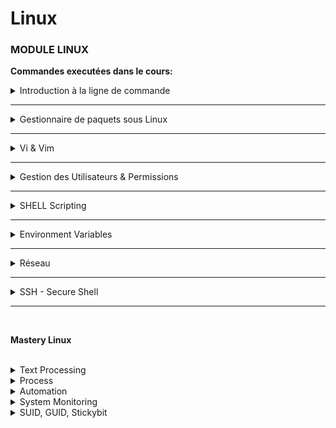# Linux
### MODULE LINUX ###

**Commandes executées dans le cours:**

<details>

<summary>Introduction à la ligne de commande</summary>
<br />

---
**Terminal** <br>

- `clear` = Clears the terminal <br>

- `sudo hostnamectl set-hostname newNameHere` = Changer le nom de la machine <br>

**Operations sur les dossiers** <br>

- `pwd` = Affiche le repertoire courant <br>

- `ls` = Liste les fichier et les repertoires <br>
- `cd` = Change directory <br>
- `mkdir` = Make directory <br>
- `cd ..` = Retour au repertoire précédent <br>

**Operations sur les fichiers** <br>

- `touch` = Crée un fichier <br>

- `rm` = Supprime un fichier <br>
- `rm -r` = Supprime de facon récursive 
- `rm -d` ou `rmdir` = Supprime un dossier vide <br>

**Navigation dans le système de fichier** <br>

- `cd usr/local/bin` = Accéder à bin (chemin relatif)<br>

- `cd ../..` = Remonter de deux repertoires <br>
- `cd /usr` = Accéder à usr (chemin absolue) <br>
- `cd [chemin absolu]` = Accéder à n'importe quel repertoire en précisant son chemin absolue <br>
- `cd /home/jdk` = Accéder au repertoire home (chemin absolue) <br>
- `cd ~` = Raccourci pour accéder au repertoire home <br>
- `ls /etc/network` = Liste le contenu de 'network'<br>

**Commande de déplacement de fichier/repertoire** <br>

- `mv [filename] [new_filename]` = Renomme le fichier filename en new_filename <br>

- `cp -r [dirname] [new_dirname]` = Copie de facon recursive dirname dans new_dirname <br>
- `cp [filename] [new_filename]` = Copie filename dans new_filename <br>

---
**Bonus** <br>

- `ls -R [dirname]` = Affiche le contenu et le sous-contenu de dirname <br>

- `history` = Donne la liste de toutes les commandes saisies dans le terminal en cours <br>
- `history 20` = Show list of last 20 commands <br>
- `CTRL + r` = Recherche une commande dans l'historique <br>
- `CTRL + c` = Stop la commande en cours  <br>
- `ls -a` = Affiche les fichiers cachés aussi <br>
- `cat [filename]` = Affiche le contenu du fichier  <br>

**Informations sur l'OS** <br>

- `uname -a` = Fourni des informations sur la version linux et le kernel <br>

- `cat /etc/os-release` =  Fourni des informations sur l'OS <br>
- `lscpu` = Fourni des informations sur les ressources systèmes. Combien de cpu etc <br>
- `lsmem` = Fourni des informations sur la memoire <br>

**Executer une commande avec super utilisateur privilèges** <br>
- `sudo` = Autorise un simple utilisateur à executer un programme avec les privilèges super utilisateur <br>

- `su - admin` = Bascule à l'utilisateur 'admin' <br>

---
**PIPE & REDIRECTION**

**PIPE** <br>

- `|` = Pipe  = Recois la sortie de la commande précédente et la définit en entrée de la commande suivante

- `less [filename]` = Affiche une page après l'autre le contenu d'un fichier ou la sortie d'une commande
- `grep [pattern]` = Recherche un mot/phrase clé et affiche toutes les occurences correspondantes <br> <br>


- `cat /var/log/syslog | less` = Reçois la sortie de 'syslog' et la définit comme entréé de 'less' 
- `ls /usr/bin | less` = Reçois la sortie de 'bin' et la définit comme entréé de 'less' 
- `history | less` = Reçois la sortie de 'history' et la définit comme entréé de 'less' <br> 

- `history | grep sudo` = Recherche toutes les commandes de 'history' contenant 'sudo'
- `history | grep "sudo chmod"` = Recherche toutes les commandes de 'history' contenant 'sudo chmod'
- `history | grep sudo | less` = Affiche avec 'less' toutes les occurences de 'sudo' de la commande history
- `ls /usr/bin/ | grep java` = Affiche toutes les occurences de 'java' dans /usr/bin
- `cat Documents/java-app/config.yaml | grep ports` = Affiche toutes les occurences de 'ports' dans config.yaml <br>

**REDIRECTION** <br>

- `>` = Redirection = Récupère la sortie de la commande précédente et la redirige dans un fichier  <br>

- `history | grep sudo > sudo-commands.txt` = Redirige la sortie vers le fichier 'sudo-commands.txt'
- `echo "Ceci est un test" > sudo-commands.txt` = redirige la sortie et écrase le contenu du fichier 
- `echo "Ceci est un test" >> sudo-commands.txt` = Redirige la sortie à la fin du fichier
- `ls nexistepas 2> test` = Redirige les erreurs dans le fichier 'test' 
- `ls nexistepas 2>> test` = Redirige les erreurs à la fin du fichier 'test'  <br> <br>

- `<` = Assignation = Assigne à une commande le contenu d'un fichier  <br>

- `cat < test.txt` = Assigne à 'cat' le contenu de test.txt. La sortie est l'affichage du contenu <br>

- `<<` = Assignation = Assigne à une commande le contenu de la console <br>

```
sort -n << STOP
2 
4
12
8
```
</details>

******

<details>
<summary>Gestionnaire de paquets sous Linux</summary>
<br />

**Gestionnaire de paquets apt** <br>

- `sudo apt search [package_name]` = Recherche le paquet package_name <br>

- `sudo apt install [package_name]` = Installe package_name <br>
- `sudo apt install [package_name] [package_name2]` = Installe package_name et package_name2 <br>
- `sudo apt remove [package_name]` = Désinstalle package_name <br>
- `sudo apt update` = Fais la mise à jour des applications à partir des dépôts <br>

Le repertoire des dépôts sur Linux est `/etc/apt/sources.list` <br>

**Gestionnaire de paquets apt-get** <br>

- `sudo apt-get install [package_name]` = Installe package_name avec le gestionnaire de paquets apt-get <br>

**Quelles sont les alternatives au gestionnaire de paquets ?** <br>

1. Ubuntu softwre center <br>

2. Snap Package Manager <br>

- `sudo snap install [package_name]` = Installe package_name en utilisant snap <br>

3. Ajout de dépôt <br>

- `add-apt-repository 'deb [arch=amd64] https://repo.mongodb.org/apt/ubuntu bionic/mongodb-org/4.0 multiverse'`= Ajoute ce dépôt à **/etc/apt/sources.list** <br>

- Le dépôt peut aussi être ajouté manuellement en modifiant **/etc/apt/sources.list** avec **vim ou nano** <br>

</details>

******

<details>
<summary>Vi & Vim</summary>
<br />

Installation de  Vim, s'il n'est pas déjà installé : 
- `sudo apt install vim` = Installe vim avec le gestionnaire apt <br>

Il y a deux modes principal:
- Command Mode: Mode par défaut. Tout est interprété comme étant une commande  <br>

- Insert Mode: Permet la modification du fichier <br>

Commande Vim en Mode Command:
- `vim [filename]` = Ouvre le fichier avec Vim <br>

- `vim +15 [filename]` = Ouvre le fichier à la ligne 15
- `Press i key` = Passe en Mode insertion
- `Press esc key` = Passe en Mode commande
- `Tape :set nu` = Numérote le fichier  
- `Tape :wq` = Enregistre et quitte 
- `Tape :q!` = Quitte Vim sans enregistrer
- `Tape dd` = Supprime la ligne entière
- `Tape d10` = Supprime les 10 prochaines lignes
- `Tape u` = Annule un changement 
- `Tape A` = Va à la fin de la ligne et passe en mode insert
- `Tape 0` = Va au début de la ligne
- `Tape $` = Va à la fin de la ligne
- `Tape 12G` = Va à la ligne 12
- `Tape 16G` = Va à la ligne 16
- `Tape /mot` = Rechercher un mot
    - `Tape n` = Aller à la prochaine occurence
    - `Tape N` = Aller à l'occurence précédente
- `Tape :%s/old/new` = Remplace 'old' par 'new' dans tout le fichier 

</details>

******

<details>
<summary>Gestion des Utilisateurs & Permissions</summary>
 <br />

**Location des repertoire de gestions**
- /etc/passwd = repertoire des utilisateurs <br>

- /etc/shadow = repertoire des mots de passe 
- /etc/group = repertoire des groupes

**GESTION DES UTILISATEURS** 
<!-- -->
- `sudo adduser [username]` = Crée un nouvel utilisateur  <br>

- `sudo passwd [username]` = Change le mot de passe de l'utilisateur
- `su - [username]` = Login en tant que username ('su' = substitute ou switch user)
- `su -` = Login en tant que root
<!-- -->
- `sudo groupadd [groupname]` = Créer un nouveau groupe

**Deux différentes commandes User/Group:**<br />
- `adduser`, `addgroup`, `deluser`,  `delgroup` = interactif, user-friendly. A utiliser manuel (cli) <br />

- `useradd`, `groupadd`,  `userdel`,  `groupdel` = beaucoup plus d'infos à fournir. A utiliser en  cas d'automatisation (shell)

- `sudo usermod [OPTIONS] [username]` = Modifie un compte utilisateur <br>

- `sudo usermod -g devops moony` = Assigne 'devops' comme groupe principal de l'utilisateur 'moony'
- `sudo delgroup tom` = supprime le groupe 'tom'
- `groups` = Affiche tous les groupes de l'utilisateur courant 
- `groups [username]` = Affiche tous les groupes de l'utilisateur désigné
- `sudo useradd -G devops moony` = Créer l'utilisateur 'moony' et l'ajouter au groupe 'devops'
- `sudo gpasswd -d moony devops` = Retire l'utilisateur moony du groupe 

**GESTION DES PERMISSIONS** 

- `ls -l` = Affiche les fichiers au format long <br>

> `d rwx rw- r-x` <br>
>     r = Read <br>
>     w = Write <br>
>     x = Execute <br>
>     '-' = No permission <br>
>     
>     d : Type du fichier, ici il s'agit d'un repertoire <br>
>     rwx : Permission 'read,write,execute' pour le propriétaire <br>
>     rw- : Permission 'read,write' pour le groupe propriétaire<br>
>     r-x : Permission 'read,execute' pour tous les autres<br>

**Ownership:** <br>
- `sudo chown [username]:[groupname] [filename]` = Change le propriétaire et le groupe propriétaire <br>

- `sudo chown tom:admin test.txt` = Attribue la propritété du fichier 'test.txt' à 'tom' et au groupe 'admin' <br>
- `sudo chown admin test.txt` = Attribue la propriété du fichier 'test.txt' à l'utilisateur 'admin' <br>
- `sudo chgrp devops test.txt` = Faire de 'devops' le groupe propriétaire du fichier test.txt <br>

**Permissions:** <br>
Il existe deux principales manières de modifier des permissions sur Linux  <br>

**MODIFY PERMISSIONS WITH SYMBOLIC VALUES** <br><br>

**Permissions peuvent être attribué à:** <br>
- u = Owner <br>

- g = Group
- o = Other (Tous les autres utilisateurs)

(-) retire des permissions
- `sudo chmod -x test.txt` = Retire la permission "execution" à tous les propriétaires <br>

- `sudo chmod g-w config.yaml` = Retire la permission "écriture" au groupe propriétaire

(+) ajoute des permissions
- `sudo chmod g+x config.yaml` = Ajoute la permission 'execution' à 'config.yaml' au groupe propriétaire  <br>

- `sudo chmod u+x script.sh` = Ajoute la permission 'execution' à 'script.sh' au propriétaire
- `sudo chmod o+x script.sh` = Ajoute la permission 'execution' à 'script.sh' à tous les autres 

Changer des permissions en bloc
- `sudo chmod g=rwx config.yaml` = Assigne les permissions 'read write execute' au groupe propriétaire <br>

- `sudo chmod g=r-- config.yaml` = Assigne la permission 'read' au groupe propriétaire


**MODIFY PERMISSIONS WITH NUMERIC VALUES** <br><br>

| NUMBER | PERMISSION | SYMBOL |
| ------ | ------ | ------ |
| 0 | No permission | --- |
| 1 | Execute | --x |
| 2 | Write | -w- |
| 3 | Execute + Write | -wx |
| 4 | Read | r-- |
| 5 | Read + execute | r-x |
| 6 | Read + write | rw- |
| 7 | Read + write + execute | rwx |

<!-- -->
- `sudo chmod 777 script.sh` = rwx (Read, Write, Execute) permission pour tout le monde sur le fichier 'script.sh' <br>

- `sudo chmod 740 script.sh` = Attribue à l'utilisateur tous les droits (7), attribue au groupe la permission 'read' (4), Ne donne aux autres aucune permission (0)

</details>

******

<details>
<summary>SHELL Scripting</summary>
 <br />

**TEST SUR DES CARACTERES** <br>

| CONDITION | DESCRIPTION |
| ------ | ------ |
| $chaine1 = $chaine2 | Vérifie si les deux chaînes sont identiques. Possible d'écrire "==" |
| $chaine1 != $chaine2 | Vérifie si les deux chaînes sont différentes. |
| -z $chaine | Vérifie si la chaîne est vide. |
| -n $chaine | Vérifie si la chaîne est non vide. |

**TEST SUR DES NOMBRES** <br>

| CONDITION | DESCRIPTION |
| ------ | ------ |
| $num1 -eq $num2 | Vérifie si les nombres sont égaux. À ne pas confondre avec le « = » qui, lui, compare deux chaînes de caractères. |
| $num1 -ne $num2 | Vérifie si les nombres sont différents. À ne pas confondre avec le « != » qui, lui, compare deux chaînes de caractères. |
| $num1 -lt $num2 | Vérifie si num1 est inférieur ( < ) à num2 (lower than). |
| $num1 -le $num2 | Vérifie si num1 est inférieur ou égal ( <= ) à num2 (lower or equal). |
| $num1 -gt $num2 | Vérifie si num1 est supérieur ( > ) à num2 (greater than). |
| $num1 -ge $num2 | Vérifie si num1 est supérieur ou égal ( >= ) à num2 (greater or equal). |

**TEST SUR DES FICHIERS** <br>

| CONDITION | DESCRIPTION |
| ------ | ------ |
| -e $nomfichier | Vérifie si le fichier existe. |
| -d $nomfichier | Vérifie si le fichier est un répertoire. |
| -f $nomfichier | Vérifie si le fichier est un… fichier. Un vrai fichier cette fois, pas un dossier. |
| -L $nomfichier | Vérifie si le fichier est un lien symbolique (raccourci). |
| -r $nomfichier | Vérifie si le fichier est lisible (r). |
| -w $nomfichier | Vérifie si le fichier est modifiable (w). |
| -x $nomfichier | Vérifie si le fichier est exécutable (x). |
| $fichier1 -nt $fichier2 | Vérifie si fichier1 est plus récent que fichier2 (newerthan). |
| $fichier1 -ot $fichier2 | Vérifie si fichier1 est plus vieux que fichier2 (olderthan). |

**ECHO** <br>

>**Exercice 1** <br>
>Ecrivez un script shell qui affiche "Hello World from the MOON!"  <br>

**VARIABLE** <br>

>**EXERCICE 2** <br>
>Modifier le script de l'exercice 1 afin d'inclure une variable <br>
>Cette variable devra contenir le message "Hello World from the MOON!" <br>

>**EXERCICE 3**  <br>
>Enregistrer la sortie de la commande "hostname" dans une variable <br>
>et afficher "Ce script s'exécute sur '_'" <br>
>"_" est la sortie de la commande hostname <br>

**IF-ELSE** <br>

>**EXERCICE 4**  <br>
>Ecrivez un script shell qui vérifie l'existence d'un fichier config.yaml
>Si le fichier existe, affichez "Config found"
>Sinon, affichez "Config not found" et créer le fichier 
>Si le fichier existe, vérifiez que vous avez les permissions de l'editer
>Si vous pouvez l'éditer, afficher "Vous avez les droits d'écriture sur ce fichier"
>Sinon, afficher "Vous n'avez pas les droits d'écriture sur ce fichier"

**READ INPUT** <br>

>**EXERCICE 5**  <br>
>Ecrivez un script shell qui demande à l'utilisateur le nom d'un fichier
>Reportez qu'il s'agit soit d'un fichier, d'un repertoire ou d'un autre type de fichier

**OPERATEUR** <br>

>**EXERCICE 6** <br>
>Créer un script qui demande à l'utilisateur de saisir une note et qui affiche un message en fonction de cette note : 
>« très bien » si la note est entre 16 et 20 ; 
>« bien » lorsqu'elle est entre 14 et 16 ;
>« assez bien » si la note est entre 12 et 14 ; 
>« moyen » si la note est entre 10 et 12 ; 
>« insuffisant » si la note est inférieur à 10.

**PARAMETRE** <br>

>**EXERCICE 7**  <br>
>Modifiez le script de l'exercice 5 de sorte qu'il accepte le fichier en paramètre 
>plutôt qu'en entrée utilisateur. <br>

**BOUCLE FOR** <br>

>**EXERCICE 8**  <br>
>Ecrivez un script shell qui affiche "Linux", "Git", "Docker", "Kubernetes", "Jenkins", "DevOps"
>sur des lignes différentes. Ecrivez le en le moins de ligne possible  

<br>

**BOUCLE WHILE** <br>

>**EXERCICE 9**  <br>
>Ecrivez un programme qui demande à l'utilisateur un score jusqu'à ce qu'il saisisse "q"
>Faites l'addition des valeurs saisies et afficher le score final

**FONCTION** <br>

>**EXERCICE 10**  <br>
>Resolvez l'exercice 9 avec une fonction

>**EXERCICE 11**  <br>
> Ecrivez une fonction qui crée le fichier en premier argument et attribue des permissions d'execution au
> owner si le second argument est true

>**EXERCICE 12**  <br>
> Ecrivez une fonction qui retourne la somme du premier et deuxieme argument 

</details>

******

<details>
<summary>Environment Variables</summary>
<br />

VARIABLE D'ENVIRONNEMENT
---

`printenv`=Liste toutes les variables d'environnement
`export DB_USERNAME=alice`=Crée une variable d'environnement DB_USERNAME
`unset DB_USERNAME`=Supprimer une variable d'environnement

**RENDRE UNE VARIABLE D'ENVIRONNEMENT PERSISTENTE**
```
Créer la variable d'environnement dans votre fichier shell rc, dans le cas de bash `$HOME/.bashrc`
Charger les nouvelles variables d'envrironnement `source $HOME/.bashrc`
```

**RENDRE UNE VARIABLE D'ENVIRONNEMENT PERSISTENTE ET GLOBAL**
```
Ajouter la variable à /etc/environment
```

**CREER SA PROPRE COMMANDE**
```
Faire le script de la commande
Rendre le script executable 
Ajouter son chemin à $PATH de /etc/environment (Rendre la commande global)
Ajouter son chemin à $HOME/.bashrc dans une variable PATH  (Rendre la commande spécific à l'utilisateur). 
    Ex: PATH=$PATH:/home/jdk
```

</details>

******

<details>
<summary>Réseau</summary>
<br />

`LAN` = Local Area Network <br>
`WAN` = Wide Area Network

- `ping`=permet d'envoyer une requête icmp
- `ifconfig`=Fournit des informations réseau comme l'IPV4 etc
- `nslookup google.com`=Obtenir des informations sur google.com (peut être une IP)

**Segmentation** <br>
- Consultez **_Ipaddressguide.com_**

**Obtenir des informations à propos d'un domaine ou d'une IP** <br>
- `dig google.com`
- `dig -x 8.8.8.8`
- `whois 8.8.8.8`

</details>

******

<details>
<summary>SSH - Secure Shell</summary>
<br />

Connecting via SSH: `ssh username@SSHserver`
- `ssh root@159.89.14.94`= Connect with root user to 159.89.14.94 server address
- `ssh-keygen -t rsa`= Create SSH Key Pair with 'rsa' algorithm. SSH Key Pair is stored to the default location `~/.ssh`
- `ls .ssh/`= Display contents of .ssh folder, which has:
  - `id_rsa` = Private Key
  - `id_rsa.pub` = Public Key
- `ssh -i .ssh/id_rsa root@159.89.14.94` = Connect with root user to 159.89.14.94 server address with specified private key file location (.ssh/id_rsa = default, but you can specify a different one like this)

Two Files used by SSH:
- `~/.ssh/known_hosts` = lets the client authenticate the server to check that it isn't connecting to an impersonator
- `~/.ssh/authorized_keys` = lets the server authenticate the user

</details>

******
<br>

**Mastery Linux**

<br/>
<details>
<summary> Text Processing </summary>
<br>

**AWK**

- `awk '{print $1} file'` = Affiche la premiere colonne du fichier 
- `ls -l | awk '{print $1, $3} file'` = Affiche la premiere et la troisieme colonne du fichier
- `ls -l | awk '{print $NF} file'` = Affiche la derniere colonne du fichier
- `awk '/Jerry/ {print}' file` = Recherche "Jerry" dans file
- `awk -F: '{print $1}' /etc/passwd` = Affiche par delimiteur ":" la premiere colonne
- `echo "Hello World" | awk '{$2="Adam"; print $0}'` = Remplace World par Adam
- `ls -l | awk '{if($NF=="match") print $0;}'` = Affiche l'occurence qui match "match" sur la derniere colonne 

<br>

**SORT**
<br>
Sert à trier 

**UNIQ**
<br>
Sert à supprimer les doublons 

**WC**
<br>
Word Count 

**DIFF & COMP**
<br>

**TRUNCAT**
<br>

**SPLIT**
<br>

**COMPRESS AND UNCOMPRESS (Tar and Gzip)**

- `tar cvf`= Compress (.tar)
- `tar xvf`= Uncompress
- `gzip`= Compress (.tar.gz)
- `gzip -d`= Uncompress

**SED**

- `sed -i 's/Koki Jean-David/Lolly/g' users` = remplace toutes les occurences par une autre 
- `sed '/Lolly/d' users` = remove an occurence 
- `sed -i '/^$/d' users` = remove empty lines
- `sed '1d' users` = remove the first line
- `sed '1,2d' users` = remove the first and second line
- `sed 's/\t//g' users` = replace tab by space  

</details>

<details>
<summary> Process </summary>
<br />

**TOP**

`top` = Affiche les processus dans un mode interactif.. Mis à jour chaque 03 secondes 

- `c` dans le mode interactif, affiche le chemin absolue des commandes 

- `k` dans le mode interactif, permet de kill un process selon son PID

- `f` dans le mode interactif, perme de selectionner les champs à afficher par la commande top 

`top -u users` = Affiche les process de l'utilisateur définit 

**KILL**

`kill -l` = List all types of kill 

- `PID` Interrupt a process by PID

- `-1` Restart a process 

- `-2` Interrupt from keyboard just like Ctrl + C

- `-9` Forcefully kill the process

- `-15` Interrupt gracefully 

**Ctrl + z, jobs, bg, fg, nohup, nice**

- `Ctrl + z` place une commande en etat "stopped" en arrière plan 
- `jobs` liste toutes les tâches en arrière plan 
- `bg` Place les tâches en arrière plan en état "running"
- `fg` Place les tâches en arrière plan au devant
- `nohup` Permet d'executer une tache en arriere plan et de ne pas la lier au terminal
- `nice` Permet de donner une priorité à une tache 


</details>
<details>
<summary> Automation </summary>
<br />

**CRON**
<br />
Permet d'executer une commande aux temps défini

`crontab -e` = Permet d'editer le fichier crontab

**AT**
<br />
Permet d'executer une commande à une date défini une seule fois 

```
at 14:00 (Entrée)
echo " This will be executed only one time " > at-file (Entrée)
Ctrl + D
```

`atq` = Permet de lister les jobs à executer 

`atrm` = Permet de remove un job 

```
at 14:00 MMJJAAAA (Entrée)
echo " This will be executed only one time " > at-file (Entrée)
Ctrl + D
```


</details>
<details>
<summary> System Monitoring </summary>
<br />

**DF**
<br />
Permet d'avoir un apercu des disques 

`df -h` = Human readable output 

**AT**
<br />
Permet d'executer une commande à une date défini une seule fois 

```
at 14:00 (Entrée)
echo " This will be executed only one time " > at-file (Entrée)
Ctrl + D
```

`atq` = Permet de lister les jobs à executer 

`atrm` = Permet de remove un job 

```
at 14:00 MMJJAAAA (Entrée)
echo " This will be executed only one time " > at-file (Entrée)
Ctrl + D
```

</details>

<details>
<summary> SUID, GUID, Stickybit </summary>
<br />

**SUID**

Il s'agit d'un droit spécial qui s'applique uniquement aux fichiers <br />
Le SUID permet d'executer des actions sur un fichier en tant qu'un autre user <br />

- `chmod 4664 file OU chmod u+s file` = Un "S" apparaitra dans les droits à la place de "x"

**SGID**

Il s'agit d'un droit spécial qui s'applique aux fichiers et aux repertoires  <br />

https://hackingeek.com/ce-quil-faut-comprendre-en-linux-permissions-suid-sgid-sticky-bit/ <br />


- `chmod 2664 file OU chmod g+s file` = Un "S" apparaitra dans les droits à la place de "x"

**Sticky bit**

De nos jours sert essentiellement à interdire la suppression d'un fichier ou répertoire  <br />

https://hackingeek.com/ce-quil-faut-comprendre-en-linux-permissions-suid-sgid-sticky-bit/ <br />

- `chmod 1664 file OU chmod o+t file`


</details>
